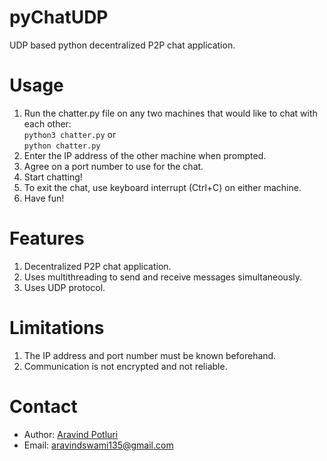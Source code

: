 # pyChatUDP
UDP based python decentralized P2P chat application.

# Usage
1. Run the chatter.py file on any two machines that would like to chat with each other:  
`python3 chatter.py` or  
`python chatter.py`
1. Enter the IP address of the other machine when prompted.
2. Agree on a port number to use for the chat.
3. Start chatting!
4. To exit the chat, use keyboard interrupt (Ctrl+C) on either machine.
5. Have fun!

# Features
1. Decentralized P2P chat application. 
2. Uses multithreading to send and receive messages simultaneously.
3. Uses UDP protocol.

# Limitations
1. The IP address and port number must be known beforehand.
2. Communication is not encrypted and not reliable.

# Contact
+ Author: [Aravind Potluri](name-is-cipher.github.io)
+ Email: <aravindswami135@gmail.com> 


